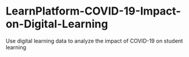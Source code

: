 # LearnPlatform-COVID-19-Impact-on-Digital-Learning
Use digital learning data to analyze the impact of COVID-19 on student learning
